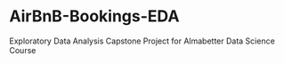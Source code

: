 # AirBnB-Bookings-EDA
Exploratory Data Analysis Capstone Project for Almabetter Data Science Course
